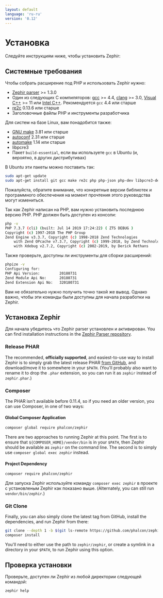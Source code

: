 ```yaml
---
layout: default
language: 'ru-ru'
version: '0.12'
---
```


# Установка

Следуйте инструкциям ниже, чтобы установить Zephir:

<a name='prerequisites'></a>

## Системные требования

Чтобы собрать расширение под PHP и использовать Zephir нужно:

* [Zephir parser](https://github.com/phalcon/php-zephir-parser) >= 1.3.0
* Один из следующих C компиляторов: [gcc](https://gcc.gnu.org/) >= 4.4, [clang](https://clang.llvm.org/) >= 3.0, [Visual C++](https://support.microsoft.com/en-us/help/2977003/the-latest-supported-visual-c-downloads) >= 11 или [Intel C++](https://software.intel.com/en-us/c-compilers). Рекомендуется `gcc` 4.4 или старше
* [re2c](http://re2c.org/) 0.13.6 или старше
* Заголовочные файлы PHP и инструменты разработчика

Для систем на базе Linux, вам понадобится также:

* [GNU make](https://www.gnu.org/software/make/) 3.81 или старше
* [autoconf](https://www.gnu.org/software/autoconf/autoconf.html) 2.31 или старше
* [automake](https://www.gnu.org/software/automake/) 1.14 или старше
* libpcre3
* Пакет `build-essential`, если вы используете `gcc` в Ubuntu (и, вероятно, в других дистрибутивах)

В Ubuntu эти пакеты можно поставить так:

```bash
sudo apt-get update
sudo apt-get install git gcc make re2c php php-json php-dev libpcre3-dev build-essential
```

Пожалуйста, обратите внимание, что конкретные версии библиотек и программного обеспечения на момент прочтения этого руководства могут измениться.

Так как Zephir написан на PHP, вам нужно установить последнюю версию PHP. PHP должен быть доступен из консоли:

```bash
php -v
PHP 7.3.7 (cli) (built: Jul 14 2019 17:24:22) ( ZTS DEBUG )
Copyright (c) 1997-2018 The PHP Group
Zend Engine v3.3.7, Copyright (c) 1998-2018 Zend Technologies
    with Zend OPcache v7.3.7, Copyright (c) 1999-2018, by Zend Technologies
    with Xdebug v2.7.2, Copyright (c) 2002-2019, by Derick Rethans
```

Также проверьте, доступны ли инструменты для сборки расширений:

```bash
phpize -v
Configuring for:
PHP Api Version:         20180731
Zend Module Api No:      20180731
Zend Extension Api No:   320180731
```

Вам не обязательно нужно получить точно такой же вывод. Однако важно, чтобы эти команды были доступны для начала разработки на Zephir.

<a name='installing-zephir'></a>

## Установка Zephir

Для начала убедитесь что Zephir parser установлен и активирован. You can find installation instructions in the [Zephir Parser repository](https://github.com/phalcon/php-zephir-parser).

### Release PHAR

The recommended, **officially supported**, and easiest-to-use way to install Zephir is to simply grab the latest release PHAR [from GitHub](https://github.com/phalcon/zephir/releases/latest), and download/move it to somewhere in your `$PATH`. (You'll probably also want to rename it to drop the `.phar` extension, so you can run it as `zephir` instead of `zephir.phar`.)

### Composer

The PHAR isn't available before 0.11.4, so if you need an older version, you can use Composer, in one of two ways:

#### Global Composer Application

```bash
composer global require phalcon/zephir
```

There are two approaches to running Zephir at this point. The first is to ensure that `${COMPOSER_HOME}/vendor/bin` is in your `$PATH`, then Zephir should be available as `zephir` on the command line. The second is to simply use `composer global exec zephir` instead.

#### Project Dependency

```bash
composer require phalcon/zephir
```

Для запуска Zephir используйте команду `composer exec zephir` в проекте с установленым Zephir как показано выше. (Alternately, you can still run `vendor/bin/zephir`.)

### Git Clone

Finally, you can also simply clone the latest tag from GitHub, install the dependencies, and run Zephir from there:

```bash
git clone --depth 1 -b $(git ls-remote https://github.com/phalcon/zephir 0.12.* | sort -t/ -k3 -Vr | head -n1 | awk -F/ '{ print $NF }') https://github.com/phalcon/zephir
composer install
```

You'll need to either use the path to `zephir/zephir`, or create a symlink in a directory in your `$PATH`, to run Zephir using this option.

<a name='testing-the-installation'></a>

## Проверка установки

Проверьте, доступен ли Zephir из любой директории следующей командой:

```bash
zephir help
```